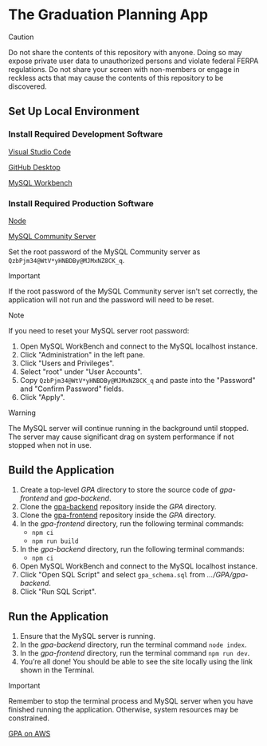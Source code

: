 # The Graduation Planning App

> [!CAUTION]
> Do not share the contents of this repository with anyone. Doing so may expose private user data to unauthorized persons and violate federal FERPA regulations. Do not share your screen with non-members or engage in reckless acts that may cause the contents of this repository to be discovered.

## Set Up Local Environment

### Install Required Development Software

[Visual Studio Code](https://code.visualstudio.com/#alt-downloads)

[GitHub Desktop](https://desktop.github.com)

[MySQL Workbench](https://dev.mysql.com/downloads/workbench/)

### Install Required Production Software

[Node](https://nodejs.org/en/download/)

[MySQL Community Server](https://dev.mysql.com/downloads/mysql/)

Set the root password of the MySQL Community server as `QzbPjm34@WtV*yHNBDBy@MJMxNZ8CK_q`.

> [!IMPORTANT]
> If the root password of the MySQL Community server isn't set correctly, the application will not run and the password will need to be reset.

> [!NOTE]
> If you need to reset your MySQL server root password:
> 1. Open MySQL WorkBench and connect to the MySQL localhost instance.
> 2. Click "Administration" in the left pane.
> 3. Click "Users and Privileges".
> 4. Select "root" under "User Accounts".
> 5. Copy `QzbPjm34@WtV*yHNBDBy@MJMxNZ8CK_q` and paste into the "Password" and "Confirm Password" fields.
> 6. Click "Apply".

> [!WARNING]
> The MySQL server will continue running in the background until stopped.
> The server may cause significant drag on system performance if not stopped when not in use.

## Build the Application

1. Create a top-level *GPA* directory to store the source code of *gpa-frontend* and *gpa-backend*.
2. Clone the [gpa-backend](https://github.com/SPU-Horizon/gpa-backend) repository inside the *GPA* directory.
3. Clone the [gpa-frontend](https://github.com/SPU-Horizon/gpa-frontend) repository inside the *GPA* directory.
4. In the *gpa-frontend* directory, run the following terminal commands:
   - `npm ci`
   - `npm run build`
5. In the *gpa-backend* directory, run the following terminal commands:
   - `npm ci`
6. Open MySQL WorkBench and connect to the MySQL localhost instance.
7. Click "Open SQL Script" and select `gpa_schema.sql` from *.../GPA/gpa-backend*.
8. Click "Run SQL Script".

## Run the Application

1. Ensure that the MySQL server is running.
2. In the *gpa-backend* directory, run the terminal command `node index`.
3. In the *gpa-frontend* directory, run the terminal command `npm run dev`.
4. You’re all done! You should be able to see the site locally using the link shown in the Terminal.

> [!IMPORTANT]
> Remember to stop the terminal process and MySQL server when you have finished running the application. Otherwise, system resources may be constrained.

[GPA on AWS](https://main.dnqrtybjo5tlc.amplifyapp.com)
